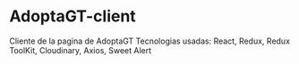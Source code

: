 # AdoptaGT-client
Cliente de la pagina de AdoptaGT
Tecnologias usadas: React, Redux, Redux ToolKit, Cloudinary, Axios, Sweet Alert